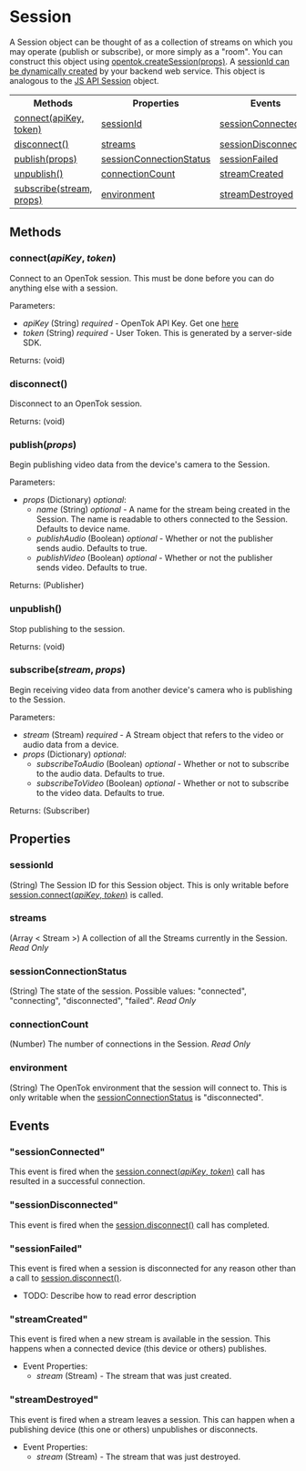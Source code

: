 # Session

A Session object can be thought of as a collection of streams on which you may operate (publish or subscribe), or more simply as a "room". 
You can construct this object using [opentok.createSession(props)](opentok.md#createsessionprops). A [sessionId can be dynamically created](http://www.tokbox.com/opentok/api/tools/js/documentation/overview/session_creation.html) by your backend web service.
This object is analogous to the [JS API Session](http://www.tokbox.com/opentok/api/tools/js/documentation/api/Session.html) object.

<nav>
  <table>
    <tr>
      <th>Methods</th>
      <th>Properties</th>
      <th>Events</th>
    </tr>
    <tr>
      <td><a href="#connectapikey-token">connect(apiKey, token)</a></td>
      <td><a href="#sessionid">sessionId</a></td>
      <td><a href="#sessionconnected">sessionConnected</a></td>
    </tr>
    <tr>
      <td><a href="#disconnect">disconnect()</a></td>
      <td><a href="#streams">streams</a></td>
      <td><a href="#sessiondisconnected">sessionDisconnected</a></td>
    </tr>
    <tr>
      <td><a href="#publishprops">publish(props)</a></td>
      <td><a href="#sessionconnectionstatus">sessionConnectionStatus</a></td>
      <td><a href="#sessionfailed">sessionFailed</a></td>
    </tr>
    <tr>
      <td><a href="#unpublish">unpublish()</a></td>
      <td><a href="#connectioncount">connectionCount</a></td>
      <td><a href="#streamcreated">streamCreated</a></td>
    </tr>
    <tr>
      <td><a href="#subscribestream-props">subscribe(stream, props)</a></td>
      <td><a href="#environment">environment</a></td>
      <td><a href="#streamdestroyed">streamDestroyed</a></td>
    </tr>
  </table>
</nav>

## Methods

### connect(_apiKey_, _token_)

Connect to an OpenTok session. This must be done before you can do anything else with a session.

Parameters:
*  _apiKey_ (String) _required_ - OpenTok API Key. Get one [here](http://www.tokbox.com/opentok/api/tools/js/apikey)
*  _token_ (String) _required_ - User Token. This is generated by a server-side SDK.

Returns: (void)

### disconnect()

Disconnect to an OpenTok session.

Returns: (void)

### publish(_props_)

Begin publishing video data from the device's camera to the Session.

Parameters:
*  _props_ (Dictionary) _optional_:
   *  _name_ (String) _optional_ - A name for the stream being created in the Session. The name is readable to others connected to the Session. Defaults to device name.
   *  _publishAudio_ (Boolean) _optional_ - Whether or not the publisher sends audio. Defaults to true.
   *  _publishVideo_ (Boolean) _optional_ - Whether or not the publisher sends video. Defaults to true.

Returns: (Publisher)

### unpublish()

Stop publishing to the session.

Returns: (void)

### subscribe(_stream_, _props_)

Begin receiving video data from another device's camera who is publishing to the Session.

Parameters:
*  _stream_ (Stream) _required_ - A Stream object that refers to the video or audio data from a device.
*  _props_ (Dictionary) _optional_:
   *  _subscribeToAudio_ (Boolean) _optional_ - Whether or not to subscribe to the audio data. Defaults to true.
   *  _subscribeToVideo_ (Boolean) _optional_ - Whether or not to subscribe to the video data. Defaults to true.

Returns: (Subscriber)

## Properties

### sessionId

(String) The Session ID for this Session object. This is only writable before [session.connect(_apiKey_, _token_)](#connectapikey-token) is called.

### streams

(Array < Stream >) A collection of all the Streams currently in the Session. _Read Only_

### sessionConnectionStatus

(String) The state of the session. Possible values: "connected", "connecting", "disconnected", "failed". _Read Only_

### connectionCount

(Number) The number of connections in the Session. _Read Only_

### environment

(String) The OpenTok environment that the session will connect to. This is only writable when the [sessionConnectionStatus](#sessionconnectionstatus) is "disconnected".

## Events

### "sessionConnected"

This event is fired when the [session.connect(_apiKey_, _token_)](#connectapikey-token) call has resulted in a successful connection.

### "sessionDisconnected"

This event is fired when the [session.disconnect()](#disconnect) call has completed.

### "sessionFailed"

This event is fired when a session is disconnected for any reason other than a call to [session.disconnect()](#disconnect).

*  TODO: Describe how to read error description

### "streamCreated"

This event is fired when a new stream is available in the session. This happens when a connected device (this device or others) publishes.

*  Event Properties:
    *  _stream_ (Stream) - The stream that was just created.

### "streamDestroyed"

This event is fired when a stream leaves a session. This can happen when a publishing device (this one or others) unpublishes or disconnects.

*  Event Properties:
    *  _stream_ (Stream) - The stream that was just destroyed.

